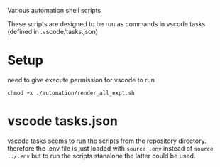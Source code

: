 Various automation shell scripts

These scripts are designed to be run as commands in vscode tasks (defined in .vscode/tasks.json)

# Setup

need to give execute permission for vscode to run  

`chmod +x ./automation/render_all_expt.sh`



# vscode tasks.json

vscode tasks seems to run the scripts from the repository directory. therefore the .env file is just loaded with `source .env` instead of `source ../.env` but to run the scripts stanalone the latter could be used. 